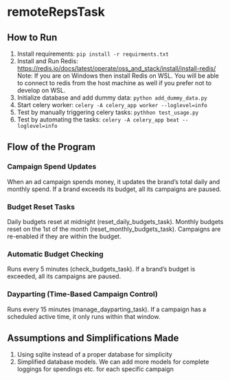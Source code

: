 # remoteRepsTask
 
## How to Run

1. Install requirements: `pip install -r requirments.txt`
2. Install and Run Redis: https://redis.io/docs/latest/operate/oss_and_stack/install/install-redis/
   Note: If you are on Windows then install Redis on WSL. You will be able to connect to redis from the host machine as well if you prefer not to develop on WSL.
4. Initialize database and add dummy data: `python add_dummy_data.py`
5. Start celery worker: `celery -A celery_app worker --loglevel=info`
6. Test by manually triggering celery tasks: `pythhon test_usage.py`
7. Test by automating the tasks: `celery -A celery_app beat --loglevel=info`


## Flow of the Program

### Campaign Spend Updates
  When an ad campaign spends money, it updates the brand’s total daily and monthly spend.
  If a brand exceeds its budget, all its campaigns are paused.

### Budget Reset Tasks
  Daily budgets reset at midnight (reset_daily_budgets_task).
  Monthly budgets reset on the 1st of the month (reset_monthly_budgets_task).
  Campaigns are re-enabled if they are within the budget.

### Automatic Budget Checking
  Runs every 5 minutes (check_budgets_task).
  If a brand’s budget is exceeded, all its campaigns are paused.

### Dayparting (Time-Based Campaign Control)
  Runs every 15 minutes (manage_dayparting_task).
  If a campaign has a scheduled active time, it only runs within that window.


## Assumptions and Simplifications Made

1. Using sqlite instead of a proper database for simplicity
2. Simplified database models. We can add more models for complete loggings for spendings etc. for each specific campaign

   



